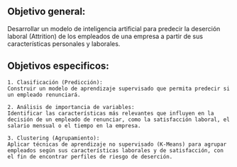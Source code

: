 ## Objetivo general: 
Desarrollar un modelo de inteligencia artificial para predecir la deserción laboral (Attrition) de los empleados de una empresa a partir de sus características personales y laborales.

## Objetivos especificos:
    1. Clasificación (Predicción):
    Construir un modelo de aprendizaje supervisado que permita predecir si un empleado renunciará.

    2. Análisis de importancia de variables:
    Identificar las características más relevantes que influyen en la decisión de un empleado de renunciar, como la satisfacción laboral, el salario mensual o el tiempo en la empresa.

    3. Clustering (Agrupamiento):
    Aplicar técnicas de aprendizaje no supervisado (K-Means) para agrupar empleados según sus características laborales y de satisfacción, con el fin de encontrar perfiles de riesgo de deserción.

